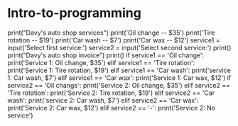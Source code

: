 # Intro-to-programming
print("Davy's auto shop services")
print('Oil change -- $35')
print('Tire rotation -- $19')
print('Car wash -- $7')
print('Car wax -- $12')
service1 = input('Select first service:')
service2 = input('Select second service:')
print()
print("Davy's auto shop invoice")
print()
if service1 == 'Oil change':
    print('Service 1: Oil change, $35')
elif service1 == 'Tire rotation':
    print('Service 1: Tire rotation, $19')
elif service1 == 'Car wash':
    print('service 1: Car wash, $7')
elif service1 == 'Car wax':
    print('Service 1: Car wax, $12')
if service2 == 'Oil change':
    print('Service 2: Oil change, $35')
elif service2 == 'Tire rotation':
    print('Service 2: Tire rotation, $19')
elif service2 == 'Car wash':
    print('service 2: Car wash, $7')
elif service2 == 'Car wax':
    print('Service 2: Car wax, $12')
elif service2 == '-':
    print('Service 2: No service')

    
    
